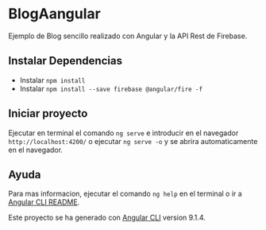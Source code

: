 # BlogAangular

Ejemplo de Blog sencillo realizado con Angular y la API Rest de Firebase.

## Instalar Dependencias
- Instalar `npm install`
- Instalar `npm install --save firebase @angular/fire -f`

## Iniciar proyecto
Ejecutar en terminal el comando `ng serve` e introducir en el navegador `http://localhost:4200/` o ejecutar `ng serve -o` y se abrira automaticamente en el navegador.

## Ayuda
Para mas informacion, ejecutar el comando `ng help` en el terminal o ir a [Angular CLI README](https://github.com/angular/angular-cli/blob/master/README.md).

Este proyecto se ha generado con [Angular CLI](https://github.com/angular/angular-cli) version 9.1.4.
